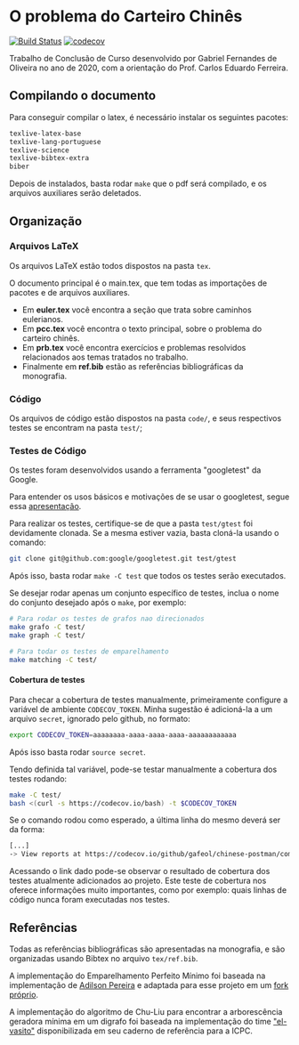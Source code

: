 # O problema do Carteiro Chinês

[![Build Status](https://travis-ci.org/gafeol/chinese-postman.svg?branch=master)](https://travis-ci.org/gafeol/chinese-postman)
[![codecov](https://codecov.io/gh/gafeol/chinese-postman/branch/master/graph/badge.svg)](https://codecov.io/gh/gafeol/chinese-postman)

Trabalho de Conclusão de Curso desenvolvido por Gabriel Fernandes de Oliveira no ano de 2020, com a orientação do Prof. Carlos Eduardo Ferreira.

## Compilando o documento

Para conseguir compilar o latex, é necessário instalar os seguintes pacotes:

```bash
texlive-latex-base
texlive-lang-portuguese
texlive-science
texlive-bibtex-extra
biber
```

Depois de instalados, basta rodar `make` que o pdf será compilado, e os arquivos auxiliares serão deletados.

## Organização

### Arquivos LaTeX

Os arquivos LaTeX estão todos dispostos na pasta `tex`.

O documento principal é o main.tex, que tem todas as importações de pacotes e de arquivos auxiliares.

- Em **euler.tex** você encontra a seção que trata sobre caminhos eulerianos.
- Em **pcc.tex** você encontra o texto principal, sobre o problema do carteiro chinês.
- Em **prb.tex** você encontra exercícios e problemas resolvidos relacionados aos temas tratados no trabalho.
- Finalmente em **ref.bib** estão as referências bibliográficas da monografia.

### Código

Os arquivos de código estão dispostos na pasta `code/`, e seus respectivos testes se encontram na pasta `test/`;

### Testes de Código

Os testes foram desenvolvidos usando a ferramenta "googletest" da Google.

Para entender os usos básicos e motivações de se usar o googletest, segue essa [apresentação](https://docs.google.com/presentation/d/1miS-qttABKfkIT9TG_HU6Kn3FrxZ9VNHD7nHIL4_3wE/present#slide=id.i0).

Para realizar os testes, certifique-se de que a pasta `test/gtest` foi devidamente clonada.
Se a mesma estiver vazia, basta cloná-la usando o comando:

```bash
git clone git@github.com:google/googletest.git test/gtest
```

Após isso, basta rodar `make -C test` que todos os testes serão executados.

Se desejar rodar apenas um conjunto específico de testes, inclua o nome do conjunto desejado após o `make`, por exemplo:

```bash
# Para rodar os testes de grafos nao direcionados
make grafo -C test/
make graph -C test/

# Para todar os testes de emparelhamento
make matching -C test/
```

#### Cobertura de testes

Para checar a cobertura de testes manualmente, primeiramente configure a variável de ambiente `CODECOV_TOKEN`.
Minha sugestão é adicioná-la a um arquivo `secret`, ignorado pelo github, no formato:

```bash
export CODECOV_TOKEN=aaaaaaaa-aaaa-aaaa-aaaa-aaaaaaaaaaaa
```

Após isso basta rodar `source secret`.

Tendo definida tal variável, pode-se testar manualmente a cobertura dos testes rodando:

```bash
make -C test/
bash <(curl -s https://codecov.io/bash) -t $CODECOV_TOKEN
```

Se o comando rodou como esperado, a última linha do mesmo deverá ser da forma:

```bash
[...]
-> View reports at https://codecov.io/github/gafeol/chinese-postman/commit/f81abd57f0e0238709a4000cd179163b32124ddb
```

Acessando o link dado pode-se observar o resultado de cobertura dos testes atualmente adicionados ao projeto.
Este teste de cobertura nos oferece informações muito importantes, como por exemplo: quais linhas de código nunca foram executadas nos testes.

## Referências

Todas as referências bibliográficas são apresentadas na monografia, e são organizadas usando Bibtex no arquivo `tex/ref.bib`.

A implementação do Emparelhamento Perfeito Mínimo foi baseada na implementação de [Adilson Pereira](https://github.com/dilsonpereira/Minimum-Cost-Perfect-Matching) e adaptada para esse projeto em um [fork próprio](https://github.com/gafeol/Minimum-Cost-Perfect-Matching).

A implementação do algoritmo de Chu-Liu para encontrar a arborescência geradora mínima em um digrafo foi baseada na implementação do time ["el-vasito"](https://github.com/mhunicken/icpc-team-notebook-el-vasito) disponibilizada em seu caderno de referência para a ICPC.
